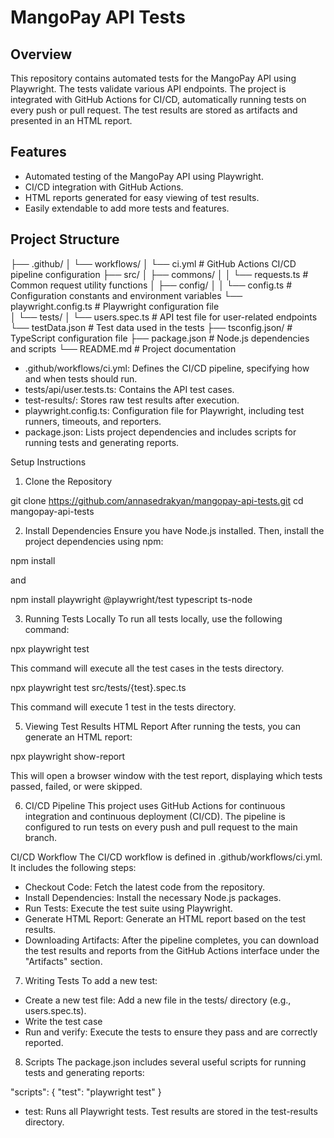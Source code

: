 # MangoPay API Tests

## Overview

This repository contains automated tests for the MangoPay API using Playwright. The tests validate various API endpoints. The project is integrated with GitHub Actions for CI/CD, automatically running tests on every push or pull request. The test results are stored as artifacts and presented in an HTML report.

## Features

- Automated testing of the MangoPay API using Playwright.
- CI/CD integration with GitHub Actions.
- HTML reports generated for easy viewing of test results.
- Easily extendable to add more tests and features.

## Project Structure

├── .github/
│   └── workflows/
│       └── ci.yml                  # GitHub Actions CI/CD pipeline configuration
├── src/
│   ├── commons/
│   │   └── requests.ts             # Common request utility functions
│   ├── config/
│   │   └── config.ts               # Configuration constants and environment variables
        └── playwright.config.ts    # Playwright configuration file       
│   └── tests/
│       └── users.spec.ts           # API test file for user-related endpoints
    └── testData.json               # Test data used in the tests
├── tsconfig.json/                  # TypeScript configuration file
├── package.json                    # Node.js dependencies and scripts
└── README.md                       # Project documentation


- .github/workflows/ci.yml: Defines the CI/CD pipeline, specifying how and when tests should run.
- tests/api/user.tests.ts: Contains the API test cases.
- test-results/: Stores raw test results after execution.
- playwright.config.ts: Configuration file for Playwright, including test runners, timeouts, and reporters.
- package.json: Lists project dependencies and includes scripts for running tests and generating reports.


Setup Instructions
1. Clone the Repository

git clone https://github.com/annasedrakyan/mangopay-api-tests.git
cd mangopay-api-tests

2. Install Dependencies
Ensure you have Node.js installed. Then, install the project dependencies using npm:

npm install

and 

npm install playwright @playwright/test typescript ts-node

3. Running Tests Locally
To run all tests locally, use the following command:

npx playwright test

This command will execute all the test cases in the tests directory.

npx playwright test src/tests/{test}.spec.ts

This command will execute 1 test in the tests directory.

5. Viewing Test Results
HTML Report
After running the tests, you can generate an HTML report:

npx playwright show-report

This will open a browser window with the test report, displaying which tests passed, failed, or were skipped.

6. CI/CD Pipeline
This project uses GitHub Actions for continuous integration and continuous deployment (CI/CD). The pipeline is configured to run tests on every push and pull request to the main branch.

CI/CD Workflow
The CI/CD workflow is defined in .github/workflows/ci.yml. It includes the following steps:

- Checkout Code: Fetch the latest code from the repository.
- Install Dependencies: Install the necessary Node.js packages.
- Run Tests: Execute the test suite using Playwright.
- Generate HTML Report: Generate an HTML report based on the test results.
- Downloading Artifacts: After the pipeline completes, you can download the test results and reports from the GitHub Actions interface under the "Artifacts" section.

7. Writing Tests
To add a new test:

- Create a new test file: Add a new file in the tests/ directory (e.g., users.spec.ts).
- Write the test case
- Run and verify: Execute the tests to ensure they pass and are correctly reported.

8. Scripts
The package.json includes several useful scripts for running tests and generating reports:

"scripts": {
  "test": "playwright test"
}

- test: Runs all Playwright tests. Test results are stored in the test-results directory.
